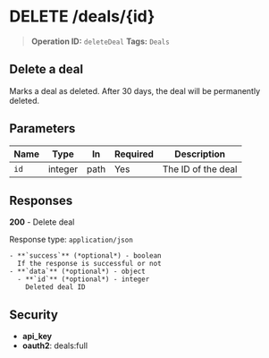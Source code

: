 # DELETE /deals/{id}

> **Operation ID:** `deleteDeal`
> **Tags:** `Deals`

## Delete a deal

Marks a deal as deleted. After 30 days, the deal will be permanently deleted.

## Parameters

| Name | Type | In | Required | Description |
|------|------|-------|----------|-------------|
| `id` | integer | path | Yes | The ID of the deal |

## Responses

**200** - Delete deal

Response type: `application/json`

```
- **`success`** (*optional*) - boolean
  If the response is successful or not
- **`data`** (*optional*) - object
  - **`id`** (*optional*) - integer
    Deleted deal ID
```


## Security

- **api_key**
- **oauth2**: deals:full